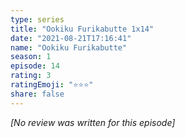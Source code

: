 ```yaml
---
type: series
title: "Ookiku Furikabutte 1x14"
date: "2021-08-21T17:16:41"
name: "Ookiku Furikabutte"
season: 1
episode: 14
rating: 3
ratingEmoji: "⭐️⭐️⭐️"
share: false
---
```


_[No review was written for this episode]_

